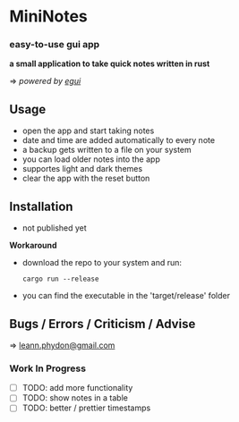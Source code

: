 # MiniNotes
### easy-to-use gui app
**a small application to take quick notes written in rust**

=> *powered by [egui](https://github.com/emilk/egui)*

## Usage 

- open the app and start taking notes
- date and time are added automatically to every note
- a backup gets written to a file on your system
- you can load older notes into the app
- supportes light and dark themes
- clear the app with the reset button

## Installation
- not published yet

**Workaround**
- download the repo to your system and run:
	```
	cargo run --release
	```
- you can find the executable in the 'target/release' folder

## Bugs / Errors / Criticism / Advise
=> leann.phydon@gmail.com

### Work In Progress
- [ ] TODO: add more functionality
- [ ] TODO: show notes in a table
- [ ] TODO: better / prettier timestamps
